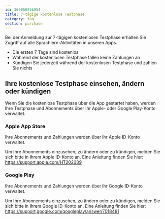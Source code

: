 ```yaml
---
id: 360050856954
title: 7-tägige kostenlose Testphase  
category: faq
section: purchase
---
```


Bei der Anmeldung zur 7-tägigen kostenlosen Testphase erhalten Sie Zugriff auf alle Sprachlern-Aktivitäten in unseren Apps.

- Die ersten 7 Tage sind kostenlos
- Während der kostenlosen Testphase fallen keine Zahlungen an 
- Kündigen Sie jederzeit während der kostenlosen Testphase und zahlen Sie nichts

## Ihre kostenlose Testphase einsehen, ändern oder kündigen

Wenn Sie die kostenlose Testphase über die App gestartet haben, werden Ihre Testphase und Abonnements über Ihr Apple- oder Google Play-Konto verwaltet.

### Apple App Store

Ihre Abonnements und Zahlungen werden über Ihr Apple ID-Konto verwaltet.

Um Ihre Abonnements einzusehen, zu ändern oder zu kündigen, melden Sie sich bitte in Ihrem Apple ID-Konto an. Eine Anleitung finden Sie hier: <https://support.apple.com/HT202039>

### Google Play

Ihre Abonnements und Zahlungen werden über Ihr Google ID-Konto verwaltet.

Um Ihre Abonnements einzusehen, zu ändern oder zu kündigen, melden Sie sich bitte in Ihrem Google ID-Konto an. Eine Anleitung finden Sie hier: <https://support.google.com/googleplay/answer/7018481>